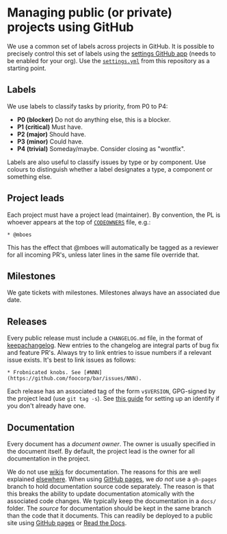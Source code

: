# Managing public (or private) projects using GitHub

We use a common set of labels across projects in GitHub. It is
possible to precisely control this set of labels using
the [settings GitHub app][github-app-settings] (needs to be enabled
for your org). Use the [`settings.yml`](../.github/settings.yml) from
this repository as a starting point.

[github-app-settings]: https://github.com/probot/settings

## Labels

We use labels to classify tasks by priority, from P0 to P4:

* **P0 (blocker)** Do not do anything else, this is a blocker.
* **P1 (critical)** Must have.
* **P2 (major)** Should have.
* **P3 (minor)** Could have.
* **P4 (trivial)** Someday/maybe. Consider closing as "wontfix".

Labels are also useful to classify issues by type or by component. Use
colours to distinguish whether a label designates a type, a component
or something else.

## Project leads

Each project must have a project lead (maintainer). By convention, the
PL is whoever appears at the top of [`CODEOWNERS`][github-codeowners]
file, e.g.:

```
* @mboes
```

This has the effect that @mboes will automatically be tagged as
a reviewer for all incoming PR's, unless later lines in the same file
override that.

[github-codeowners]: https://help.github.com/articles/about-codeowners/

## Milestones

We gate tickets with milestones. Milestones always have an associated
due date.

## Releases

Every public release must include a `CHANGELOG.md` file, in the format
of [keepachangelog]. New entries to the changelog are integral parts
of bug fix and feature PR's. Always try to link entries to issue
numbers if a relevant issue exists. It's best to link issues as
follows:

```
* Frobnicated knobs. See [#NNN](https://github.com/foocorp/bar/issues/NNN).
```

Each release has an associated tag of the form `v$VERSION`, GPG-signed
by the project lead (use `git tag -s`).
See [this guide][keybase-gpg-github] for setting up an identify if you
don't already have one.

[keepachangelog]: https://keepachangelog.com/en/1.0.0/
[keybase-gpg-github]: https://github.com/pstadler/keybase-gpg-github

## Documentation

Every document has a *document owner*. The owner is usually specified
in the document itself. By default, the project lead is the owner for
all documentation in the project.

We do not use [wikis][github-wiki] for documentation. The reasons for
this are well explained [elsewhere][yesod-documentation-thoughts].
When using [GitHub pages][github-pages], we *do not* use a `gh-pages`
branch to hold documentation source code separately. The reason is
that this breaks the ability to update documentation atomically with
the associated code changes. We typically keep the documentation in
a `docs/` folder. The *source* for documentation should be kept in the
same branch than the code that it documents. This can readily be
deployed to a public site using [GitHub pages][github-pages-conf]
or [Read the Docs][readthedocs].

[github-pages]: https://pages.github.com/
[github-pages-conf]: https://help.github.com/articles/configuring-a-publishing-source-for-github-pages/
[github-wiki]: https://help.github.com/articles/about-github-wikis/
[readthedocs]: https://docs.readthedocs.io/en/latest/getting_started.html
[yesod-documentation-thoughts]: https://www.yesodweb.com/blog/2015/08/thoughts-on-documentation
